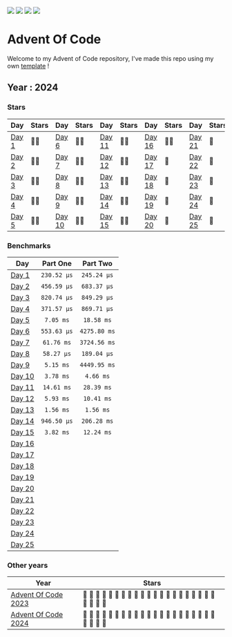 ![](https://img.shields.io/github/last-commit/yyewolf/goaoc-2024?style=flat-square)
![](https://img.shields.io/badge/day%20📅-%!s(int=16)-blue)
![](https://img.shields.io/badge/stars%20⭐-32-yellow)
![](https://img.shields.io/badge/days%20completed-16-red)

# Advent Of Code

Welcome to my Advent of Code repository, I've made this repo using my own [template](https://github.com/yyewolf/goaoc) ! 

## Year : 2024

### Stars

| Day | Stars | Day | Stars | Day | Stars | Day | Stars | Day | Stars |
| --- | :---- | --- | :---- | --- | :---- | --- | :---- | --- | :---- |
| [Day 1](https://adventofcode.com/2024/day/1) | 🌟🌟 | [Day 6](https://adventofcode.com/2024/day/6) | 🌟🌟 | [Day 11](https://adventofcode.com/2024/day/11) | 🌟🌟 | [Day 16](https://adventofcode.com/2024/day/16) | 🌟🌟 | [Day 21](https://adventofcode.com/2024/day/21) | 🎄 |
| [Day 2](https://adventofcode.com/2024/day/2) | 🌟🌟 | [Day 7](https://adventofcode.com/2024/day/7) | 🌟🌟 | [Day 12](https://adventofcode.com/2024/day/12) | 🌟🌟 | [Day 17](https://adventofcode.com/2024/day/17) | 🎄 | [Day 22](https://adventofcode.com/2024/day/22) | 🎄 |
| [Day 3](https://adventofcode.com/2024/day/3) | 🌟🌟 | [Day 8](https://adventofcode.com/2024/day/8) | 🌟🌟 | [Day 13](https://adventofcode.com/2024/day/13) | 🌟🌟 | [Day 18](https://adventofcode.com/2024/day/18) | 🎄 | [Day 23](https://adventofcode.com/2024/day/23) | 🎄 |
| [Day 4](https://adventofcode.com/2024/day/4) | 🌟🌟 | [Day 9](https://adventofcode.com/2024/day/9) | 🌟🌟 | [Day 14](https://adventofcode.com/2024/day/14) | 🌟🌟 | [Day 19](https://adventofcode.com/2024/day/19) | 🎄 | [Day 24](https://adventofcode.com/2024/day/24) | 🎄 |
| [Day 5](https://adventofcode.com/2024/day/5) | 🌟🌟 | [Day 10](https://adventofcode.com/2024/day/10) | 🌟🌟 | [Day 15](https://adventofcode.com/2024/day/15) | 🌟🌟 | [Day 20](https://adventofcode.com/2024/day/20) | 🎄 | [Day 25](https://adventofcode.com/2024/day/25) | 🎄 |


### Benchmarks

| Day | Part One | Part Two |
| --- | :------: | :------: |
| [Day 1](/2024/day01) | `230.52 μs` | `245.24 μs`|
| [Day 2](/2024/day02) | `456.59 μs` | `683.37 μs`|
| [Day 3](/2024/day03) | `820.74 μs` | `849.29 μs`|
| [Day 4](/2024/day04) | `371.57 μs` | `869.71 μs`|
| [Day 5](/2024/day05) | `7.05 ms` | `18.58 ms`|
| [Day 6](/2024/day06) | `553.63 μs` | `4275.80 ms`|
| [Day 7](/2024/day07) | `61.76 ms` | `3724.56 ms`|
| [Day 8](/2024/day08) | `58.27 μs` | `189.04 μs`|
| [Day 9](/2024/day09) | `5.15 ms` | `4449.95 ms`|
| [Day 10](/2024/day10) | `3.78 ms` | `4.66 ms`|
| [Day 11](/2024/day11) | `14.61 ms` | `28.39 ms`|
| [Day 12](/2024/day12) | `5.93 ms` | `10.41 ms`|
| [Day 13](/2024/day13) | `1.56 ms` | `1.56 ms`|
| [Day 14](/2024/day14) | `946.50 μs` | `206.28 ms`|
| [Day 15](/2024/day15) | `3.82 ms` | `12.24 ms`|
| [Day 16](/2024/day16) | | |
| [Day 17](/2024/day17) | | |
| [Day 18](/2024/day18) | | |
| [Day 19](/2024/day19) | | |
| [Day 20](/2024/day20) | | |
| [Day 21](/2024/day21) | | |
| [Day 22](/2024/day22) | | |
| [Day 23](/2024/day23) | | |
| [Day 24](/2024/day24) | | |
| [Day 25](/2024/day25) | | |


### Other years

| Year | Stars |
| ---- | ----- |
| [Advent Of Code 2023](/2023) | 💛 💛 💛 💛 💛 💛 💛 💛 💛 💛 💛 💛 💛 💛 💛 💛 💛 💛 💛 💛 💛 💛 💛 💛 💛 |
| [Advent Of Code 2024](/2024) | 💛 💛 💛 💛 💛 💛 💛 💛 💛 💛 💛 💛 💛 💛 💛 💛 🖤 🖤 🖤 🖤 🖤 🖤 🖤 🖤 🖤 |
